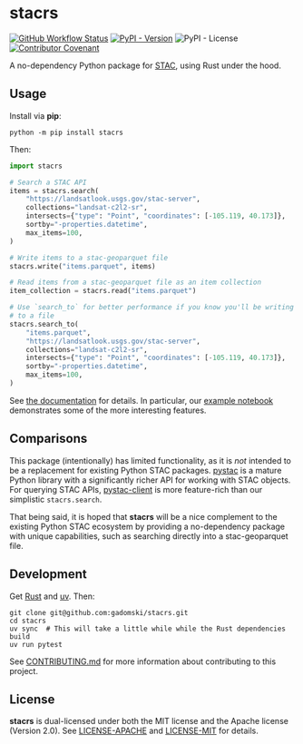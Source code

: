 # stacrs

[![GitHub Workflow Status](https://img.shields.io/github/actions/workflow/status/gadomski/stacrs/ci.yaml?branch=main&style=for-the-badge)](https://github.com/gadomski/stacrs/actions/workflows/ci.yaml)
[![PyPI - Version](https://img.shields.io/pypi/v/stacrs?style=for-the-badge)](https://pypi.org/project/stacrs)
![PyPI - License](https://img.shields.io/pypi/l/stacrs?style=for-the-badge)
[![Contributor Covenant](https://img.shields.io/badge/Contributor%20Covenant-2.1-4baaaa.svg?style=for-the-badge)](./CODE_OF_CONDUCT)

A no-dependency Python package for [STAC](https://stacspec.org/), using Rust under the hood.

## Usage

Install via **pip**:

```shell
python -m pip install stacrs
```

Then:

```python
import stacrs

# Search a STAC API
items = stacrs.search(
    "https://landsatlook.usgs.gov/stac-server",
    collections="landsat-c2l2-sr",
    intersects={"type": "Point", "coordinates": [-105.119, 40.173]},
    sortby="-properties.datetime",
    max_items=100,
)

# Write items to a stac-geoparquet file
stacrs.write("items.parquet", items)

# Read items from a stac-geoparquet file as an item collection
item_collection = stacrs.read("items.parquet")

# Use `search_to` for better performance if you know you'll be writing the items
# to a file
stacrs.search_to(
    "items.parquet",
    "https://landsatlook.usgs.gov/stac-server",
    collections="landsat-c2l2-sr",
    intersects={"type": "Point", "coordinates": [-105.119, 40.173]},
    sortby="-properties.datetime",
    max_items=100,
)
```

See [the documentation](https://gadom.ski/stacrs) for details.
In particular, our [example notebook](https://gadom.ski/stacrs/latest/example/) demonstrates some of the more interesting features.

## Comparisons

This package (intentionally) has limited functionality, as it is _not_ intended to be a replacement for existing Python STAC packages.
[pystac](https://pystac.readthedocs.io) is a mature Python library with a significantly richer API for working with STAC objects.
For querying STAC APIs, [pystac-client](https://pystac-client.readthedocs.io) is more feature-rich than our simplistic `stacrs.search`.

That being said, it is hoped that **stacrs** will be a nice complement to the existing Python STAC ecosystem by providing a no-dependency package with unique capabilities, such as searching directly into a stac-geoparquet file.

## Development

Get [Rust](https://rustup.rs/) and [uv](https://docs.astral.sh/uv/getting-started/installation/).
Then:

```shell
git clone git@github.com:gadomski/stacrs.git
cd stacrs
uv sync  # This will take a little while while the Rust dependencies build
uv run pytest
```

See [CONTRIBUTING.md](./CONTRIBUTING.md) for more information about contributing to this project.

## License

**stacrs** is dual-licensed under both the MIT license and the Apache license (Version 2.0).
See [LICENSE-APACHE](./LICENSE-APACHE) and [LICENSE-MIT](./LICENSE-MIT) for details.
